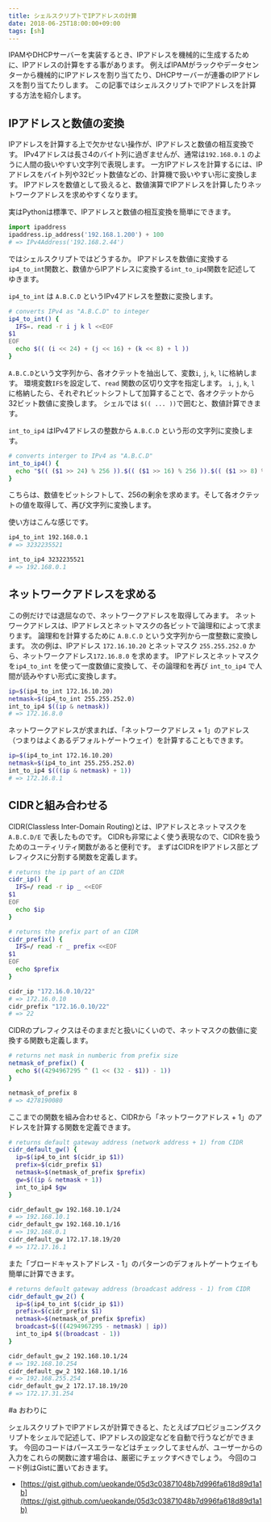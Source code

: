 ```yaml
---
title: シェルスクリプトでIPアドレスの計算
date: 2018-06-25T18:00:00+09:00
tags: [sh]
---
```


IPAMやDHCPサーバーを実装するとき、IPアドレスを機械的に生成するために、IPアドレスの計算をする事があります。
例えばIPAMがラックやデータセンターから機械的にIPアドレスを割り当てたり、DHCPサーバーが連番のIPアドレスを割り当てたりします。
この記事ではシェルスクリプトでIPアドレスを計算する方法を紹介します。

## IPアドレスと数値の変換

IPアドレスを計算する上で欠かせない操作が、IPアドレスと数値の相互変換です。
IPv4アドレスは長さ4のバイト列に過ぎませんが、通常は`192.168.0.1` のように人間の扱いやすい文字列で表現します。
一方IPアドレスを計算するには、IPアドレスをバイト列や32ビット数値などの、計算機で扱いやすい形に変換します。
IPアドレスを数値として扱えると、数値演算でIPアドレスを計算したりネットワークアドレスを求めやすくなります。

実はPythonは標準で、IPアドレスと数値の相互変換を簡単にできます。

```python
import ipaddress
ipaddress.ip_address('192.168.1.200') + 100
# => IPv4Address('192.168.2.44')
```

ではシェルスクリプトではどうするか。
IPアドレスを数値に変換する`ip4_to_int`関数と、数値からIPアドレスに変換する`int_to_ip4`関数を記述してゆきます。


`ip4_to_int` は `A.B.C.D` というIPv4アドレスを整数に変換します。

```sh
# converts IPv4 as "A.B.C.D" to integer
ip4_to_int() {
  IFS=. read -r i j k l <<EOF
$1
EOF
  echo $(( (i << 24) + (j << 16) + (k << 8) + l ))
}
```

`A.B.C.D`という文字列から、各オクテットを抽出して、変数`i`, `j`, `k`, `l`に格納します。
環境変数`IFS`を設定して、`read` 関数の区切り文字を指定します。
`i`, `j`, `k`, `l` に格納したら、それぞれビットシフトして加算することで、各オクテットから32ビット数値に変換します。
シェルでは `$(( ... ))`で囲むと、数値計算できます。


`int_to_ip4` はIPv4アドレスの整数から `A.B.C.D` という形の文字列に変換します。

```sh
# converts interger to IPv4 as "A.B.C.D"
int_to_ip4() {
  echo "$(( ($1 >> 24) % 256 )).$(( ($1 >> 16) % 256 )).$(( ($1 >> 8) % 256 )).$(( $1 % 256 ))"
}
```

こちらは、数値をビットシフトして、256の剰余を求めます。そして各オクテットの値を取得して、再び文字列に変換します。

使い方はこんな感じです。


```sh
ip4_to_int 192.168.0.1
# => 3232235521

int_to_ip4 3232235521
# => 192.168.0.1
```

## ネットワークアドレスを求める

この例だけでは退屈なので、ネットワークアドレスを取得してみます。
ネットワークアドレスは、IPアドレスとネットマスクの各ビットで論理和によって求まります。
論理和を計算するために `A.B.C.D` という文字列から一度整数に変換します。
次の例は、IPアドレス `172.16.10.20` とネットマスク `255.255.252.0` から、ネットワークアドレス`172.16.8.0` を求めます。
IPアドレスとネットマスクを`ip4_to_int` を使って一度数値に変換して、その論理和を再び `int_to_ip4` で人間が読みやすい形式に変換します。

```sh
ip=$(ip4_to_int 172.16.10.20)
netmask=$(ip4_to_int 255.255.252.0)
int_to_ip4 $((ip & netmask))
# => 172.16.8.0
```

ネットワークアドレスが求まれば、「ネットワークアドレス + 1」のアドレス（つまりはよくあるデフォルトゲートウェイ）を計算することもできます。

```sh
ip=$(ip4_to_int 172.16.10.20)
netmask=$(ip4_to_int 255.255.252.0)
int_to_ip4 $(((ip & netmask) + 1))
# => 172.16.8.1
```

## CIDRと組み合わせる

CIDR(Classless Inter-Domain Routing)とは、IPアドレスとネットマスクを `A.B.C.D/E` で表したものです。
CIDRも非常によく使う表現なので、CIDRを扱うためのユーティリティ関数があると便利です。
まずはCIDRをIPアドレス部とプレフィクスに分割する関数を定義します。

```sh
# returns the ip part of an CIDR
cidr_ip() {
  IFS=/ read -r ip _ <<EOF
$1
EOF
  echo $ip
}

# returns the prefix part of an CIDR
cidr_prefix() {
  IFS=/ read -r _ prefix <<EOF
$1
EOF
  echo $prefix
}
```

```sh
cidr_ip "172.16.0.10/22"
# => 172.16.0.10
cidr_prefix "172.16.0.10/22"
# => 22
```

CIDRのプレフィクスはそのままだと扱いにくいので、ネットマスクの数値に変換する関数も定義します。

```sh
# returns net mask in numberic from prefix size
netmask_of_prefix() {
  echo $((4294967295 ^ (1 << (32 - $1)) - 1))
}
```

```sh
netmask_of_prefix 8
# => 4278190080
```

ここまでの関数を組み合わせると、CIDRから「ネットワークアドレス + 1」のアドレスを計算する関数を定義できます。

```sh
# returns default gateway address (network address + 1) from CIDR
cidr_default_gw() {
  ip=$(ip4_to_int $(cidr_ip $1))
  prefix=$(cidr_prefix $1)
  netmask=$(netmask_of_prefix $prefix)
  gw=$((ip & netmask + 1))
  int_to_ip4 $gw
}
```

```sh
cidr_default_gw 192.168.10.1/24
# => 192.168.10.1
cidr_default_gw 192.168.10.1/16
# => 192.168.0.1
cidr_default_gw 172.17.18.19/20
# => 172.17.16.1
```

また「ブロードキャストアドレス - 1」のパターンのデフォルトゲートウェイも簡単に計算できます。

```sh
# returns default gateway address (broadcast address - 1) from CIDR
cidr_default_gw_2() {
  ip=$(ip4_to_int $(cidr_ip $1))
  prefix=$(cidr_prefix $1)
  netmask=$(netmask_of_prefix $prefix)
  broadcast=$(((4294967295 - netmask) | ip))
  int_to_ip4 $((broadcast - 1))
}

cidr_default_gw_2 192.168.10.1/24
# => 192.168.10.254
cidr_default_gw_2 192.168.10.1/16
# => 192.168.255.254
cidr_default_gw_2 172.17.18.19/20
# => 172.17.31.254
```

#a おわりに

シェルスクリプトでIPアドレスが計算できると、たとえばプロビジョニングスクリプトをシェルで記述して、IPアドレスの設定などを自動で行うなどができます。
今回のコードはパースエラーなどはチェックしてませんが、ユーザーからの入力をこれらの関数に渡す場合は、厳密にチェックすべきでしょう。
今回のコード例はGistに置いておきます。

- [https://gist.github.com/ueokande/05d3c03871048b7d996fa618d89d1a1b](https://gist.github.com/ueokande/05d3c03871048b7d996fa618d89d1a1b)
